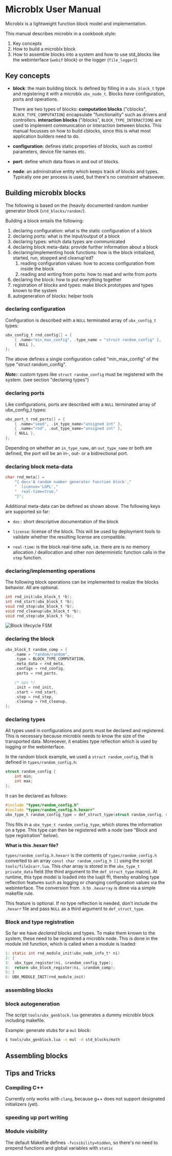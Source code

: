 Microblx User Manual
====================

Microblx is a lightweight function block model and implementation.

This manual describes microblx in a cookbook style:

 1. Key concepts
 1. How to build a microblx block
 1. How to assemble blocks into a system and how to use std_blocks like the webinterface (`webif` block) or the logger (`file_logger`))


Key concepts
------------

- **block**: the main building block. Is defined by filling in a
  `ubx_block_t` type and registering it with a microblx
  `ubx_node_t`. Blocks _have_ configuration, ports and operations.
  
  There are two types of blocks: **computation blocks** ("cblocks",
  `BLOCK_TYPE_COMPUTATION`) encapsulate "functionality" such as
  drivers and controllers. **interaction blocks** ("iblocks",
  `BLOCK_TYPE_INTERACTION`) are used to implement communication or
  interaction between blocks. This manual focusses on how to build
  cblocks, since this is what most application builders need to do.

- **configuration**: defines static properties of blocks, such as
  control parameters, device file names etc.

- **port**: define which data flows in and out of blocks.

- **node**: an adminstrative entity which keeps track of blocks and
  types. Typically one per process is used, but there's no constraint
  whatsoever.


Building microblx blocks
------------------------

The following is based on the (heavily documented random number
generator block (`std_blocks/random/`).

Building a block entails the following:

1. declaring configuration: what is the static configuration of a block
1. declaring ports: what is the input/output of a block
1. declaring types: which data types are communicated
1. declaring block meta-data: provide further information about a block
1. declaring/implementing hook functions: how is the block initialized, started, run, stopped and cleanup'ed?
    1. reading configuration values: how to access configuration from inside the block
    1. reading and writing from ports: how to read and write from ports
1. declaring the block: how to put everything together
1. registration of blocks and types: make block prototypes and types known to the system
1. autogeneration of blocks: helper tools


### declaring configuration

Configuration is described with a `NULL` terminated array of
`ubx_config_t` types:

```C
ubx_config_t rnd_config[] = {
	{ .name="min_max_config", .type_name = "struct random_config" },
	{ NULL },
};
```

The above defines a single configuration called "min_max_config" of
the type "struct random_config".

**_Note:_**: custom types like `struct random_config` must be
  registered with the system. (see section "declaring types")


### declaring ports

Like configurations, ports are described with a `NULL` terminated
array of ubx_config_t types:

```C
ubx_port_t rnd_ports[] = {
	{ .name="seed", .in_type_name="unsigned int" },
	{ .name="rnd", .out_type_name="unsigned int" },
	{ NULL },
};
```

Depending on whether an `in_type_name`, an `out_type_name` or both are
defined, the port will be an in-, out- or a bidirectional port.


### declaring block meta-data

```C
char rnd_meta[] =
	"{ doc='A random number generator function block',"
	"  license='LGPL',"
	"  real-time=true,"
	"}";
```

Additional meta-data can be defined as shown above. The following
keys are supported so far:

- `doc:` short descriptive documentation of the block

- `license`: license of the block. This will be used by deployment
  tools to validate whether the resulting license are compatible.
  
- `real-time`: is the block real-time safe, i.e. there are is no
  memory allocation / deallocation and other non deterministic
  function calls in the `step` function.

### declaring/implementing operations

The following block operations can be implemented to realize the
blocks behavior. All are optional.

```C
int rnd_init(ubx_block_t *b);
int rnd_start(ubx_block_t *b);
void rnd_stop(ubx_block_t *b);
void rnd_cleanup(ubx_block_t *b);
void rnd_step(ubx_block_t *b);
```

![Block lifecycle FSM](./figures/life_cycle.png?raw=true)


### declaring the block

```C
ubx_block_t random_comp = {
	.name = "random/random",
	.type = BLOCK_TYPE_COMPUTATION,
	.meta_data = rnd_meta,
	.configs = rnd_config,
	.ports = rnd_ports,

	/* ops */
	.init = rnd_init,
	.start = rnd_start,
	.step = rnd_step,
	.cleanup = rnd_cleanup,
};
```

### declaring types

All types used in configurations and ports must be declared and
registered. This is necessary because microblx needs to know the size
of the transported data. Moreoever, it enables type reflection which
is used by logging or the webinterface.

In the random block example, we used a `struct
random_config`, that is defined in `types/random_config.h`:

```C
struct random_config {
	int min;
	int max;
};
```

It can be declared as follows:

```C
#include "types/random_config.h"
#include "types/random_config.h.hexarr"
ubx_type_t random_config_type = def_struct_type(struct random_config, &random_config_h);
```

This fills in a `ubx_type_t random_config_type`, which stores the
information on a type. This type can then be registered with a node
(see "Block and type registration" below).

**What is this .hexarr file?**

`types/random_config.h.hexarr` is the contents of
`types/random_config.h` converted to an array `const char
random_config_h []` using the script `tools/file2carr.lua`. This char
array is stored in the `ubx_type_t private_data` field (the third
argument to the `def_struct_type` macro). At runtime, this type model
is loaded into the luajit ffi, thereby enabling type reflection
features such as logging or changing configuration values via the
webinterface. The conversion from `.h` to `.hexarray` is done via a
simple makefile rule.

This feature is optional. If no type reflection is needed, don't
include the `.hexarr` file and pass `NULL` as a third argument to
`def_struct_type`.


### Block and type registration

So far we have _declared_ blocks and types. To make them known to the
system, these need to be registered a microblx node. This is done in
the module init function, which is called when a module is loaded:

```C
1: static int rnd_module_init(ubx_node_info_t* ni)
2: {
3:	ubx_type_register(ni, &random_config_type);
4: 	return ubx_block_register(ni, &random_comp);
5: }
6: UBX_MODULE_INIT(rnd_module_init)
```


### assembling blocks

### block autogeneration

The script `tools/ubx_genblock.lua` generates a dummy microblx block
including makefile.

Example: generate stubs for a `mul` block:

```bash
$ tools/ubx_genblock.lua -n mul -d std_blocks/math
```

Assembling blocks
-----------------


Tips and Tricks
---------------

### Compiling C++

Currently only works with `clang`, because g++ does not support
designated initializers (yet).

### speeding up port writing


### Module visibility

The default Makefile defines `-fvisibility=hidden`, so there's no need
to prepend functions and global variables with `static`
